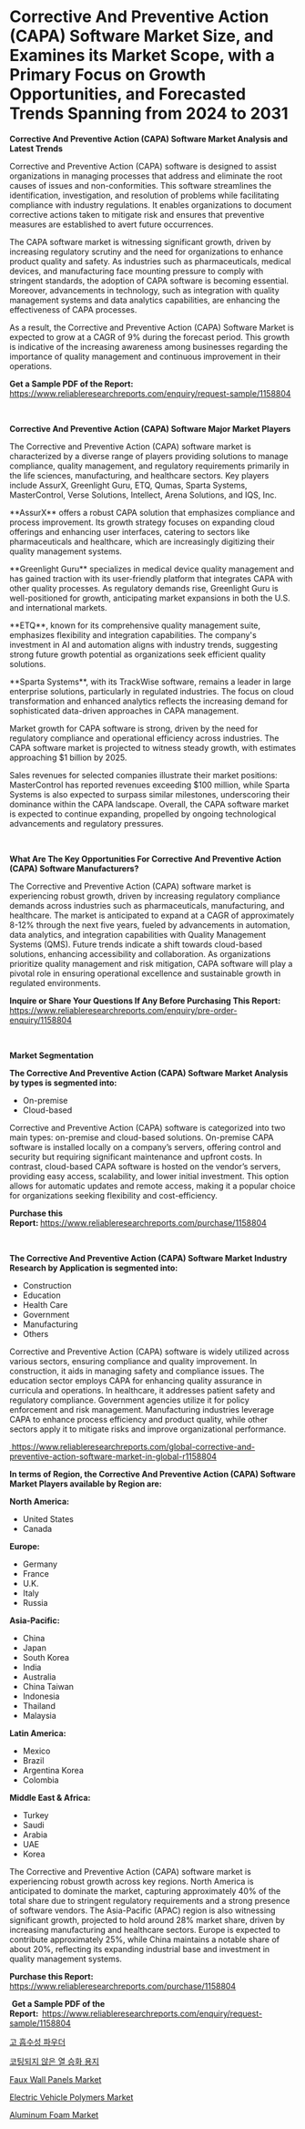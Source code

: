 <p><h1>Corrective And Preventive Action (CAPA) Software Market Size, and Examines its Market Scope, with a Primary Focus on Growth Opportunities, and Forecasted Trends Spanning from 2024 to 2031</h1></p><p><strong>Corrective And Preventive Action (CAPA) Software Market Analysis and Latest Trends</strong></p>
<p><p>Corrective and Preventive Action (CAPA) software is designed to assist organizations in managing processes that address and eliminate the root causes of issues and non-conformities. This software streamlines the identification, investigation, and resolution of problems while facilitating compliance with industry regulations. It enables organizations to document corrective actions taken to mitigate risk and ensures that preventive measures are established to avert future occurrences.</p><p>The CAPA software market is witnessing significant growth, driven by increasing regulatory scrutiny and the need for organizations to enhance product quality and safety. As industries such as pharmaceuticals, medical devices, and manufacturing face mounting pressure to comply with stringent standards, the adoption of CAPA software is becoming essential. Moreover, advancements in technology, such as integration with quality management systems and data analytics capabilities, are enhancing the effectiveness of CAPA processes.</p><p>As a result, the Corrective and Preventive Action (CAPA) Software Market is expected to grow at a CAGR of 9% during the forecast period. This growth is indicative of the increasing awareness among businesses regarding the importance of quality management and continuous improvement in their operations.</p></p>
<p><strong>Get a Sample PDF of the Report:&nbsp;</strong> <a href="https://www.reliableresearchreports.com/enquiry/request-sample/1158804">https://www.reliableresearchreports.com/enquiry/request-sample/1158804</a></p>
<p>&nbsp;</p>
<p><strong>Corrective And Preventive Action (CAPA) Software Major Market Players</strong></p>
<p><p>The Corrective and Preventive Action (CAPA) software market is characterized by a diverse range of players providing solutions to manage compliance, quality management, and regulatory requirements primarily in the life sciences, manufacturing, and healthcare sectors. Key players include AssurX, Greenlight Guru, ETQ, Qumas, Sparta Systems, MasterControl, Verse Solutions, Intellect, Arena Solutions, and IQS, Inc.</p><p>**AssurX** offers a robust CAPA solution that emphasizes compliance and process improvement. Its growth strategy focuses on expanding cloud offerings and enhancing user interfaces, catering to sectors like pharmaceuticals and healthcare, which are increasingly digitizing their quality management systems.</p><p>**Greenlight Guru** specializes in medical device quality management and has gained traction with its user-friendly platform that integrates CAPA with other quality processes. As regulatory demands rise, Greenlight Guru is well-positioned for growth, anticipating market expansions in both the U.S. and international markets.</p><p>**ETQ**, known for its comprehensive quality management suite, emphasizes flexibility and integration capabilities. The company's investment in AI and automation aligns with industry trends, suggesting strong future growth potential as organizations seek efficient quality solutions.</p><p>**Sparta Systems**, with its TrackWise software, remains a leader in large enterprise solutions, particularly in regulated industries. The focus on cloud transformation and enhanced analytics reflects the increasing demand for sophisticated data-driven approaches in CAPA management.</p><p>Market growth for CAPA software is strong, driven by the need for regulatory compliance and operational efficiency across industries. The CAPA software market is projected to witness steady growth, with estimates approaching $1 billion by 2025.</p><p>Sales revenues for selected companies illustrate their market positions: MasterControl has reported revenues exceeding $100 million, while Sparta Systems is also expected to surpass similar milestones, underscoring their dominance within the CAPA landscape. Overall, the CAPA software market is expected to continue expanding, propelled by ongoing technological advancements and regulatory pressures.</p></p>
<p>&nbsp;</p>
<p><strong>What Are The Key Opportunities For Corrective And Preventive Action (CAPA) Software Manufacturers?</strong></p>
<p><p>The Corrective and Preventive Action (CAPA) software market is experiencing robust growth, driven by increasing regulatory compliance demands across industries such as pharmaceuticals, manufacturing, and healthcare. The market is anticipated to expand at a CAGR of approximately 8-12% through the next five years, fueled by advancements in automation, data analytics, and integration capabilities with Quality Management Systems (QMS). Future trends indicate a shift towards cloud-based solutions, enhancing accessibility and collaboration. As organizations prioritize quality management and risk mitigation, CAPA software will play a pivotal role in ensuring operational excellence and sustainable growth in regulated environments.</p></p>
<p><strong>Inquire or Share Your Questions If Any Before Purchasing This Report:</strong> <a href="https://www.reliableresearchreports.com/enquiry/pre-order-enquiry/1158804">https://www.reliableresearchreports.com/enquiry/pre-order-enquiry/1158804</a></p>
<p>&nbsp;</p>
<p><strong>Market Segmentation</strong></p>
<p><strong>The Corrective And Preventive Action (CAPA) Software Market Analysis by types is segmented into:</strong></p>
<p><ul><li>On-premise</li><li>Cloud-based</li></ul></p>
<p><p>Corrective and Preventive Action (CAPA) software is categorized into two main types: on-premise and cloud-based solutions. On-premise CAPA software is installed locally on a company’s servers, offering control and security but requiring significant maintenance and upfront costs. In contrast, cloud-based CAPA software is hosted on the vendor’s servers, providing easy access, scalability, and lower initial investment. This option allows for automatic updates and remote access, making it a popular choice for organizations seeking flexibility and cost-efficiency.</p></p>
<p><strong>Purchase this Report:&nbsp;</strong><a href="https://www.reliableresearchreports.com/purchase/1158804">https://www.reliableresearchreports.com/purchase/1158804</a></p>
<p>&nbsp;</p>
<p><strong>The Corrective And Preventive Action (CAPA) Software Market Industry Research by Application is segmented into:</strong></p>
<p><ul><li>Construction</li><li>Education</li><li>Health Care</li><li>Government</li><li>Manufacturing</li><li>Others</li></ul></p>
<p><p>Corrective and Preventive Action (CAPA) software is widely utilized across various sectors, ensuring compliance and quality improvement. In construction, it aids in managing safety and compliance issues. The education sector employs CAPA for enhancing quality assurance in curricula and operations. In healthcare, it addresses patient safety and regulatory compliance. Government agencies utilize it for policy enforcement and risk management. Manufacturing industries leverage CAPA to enhance process efficiency and product quality, while other sectors apply it to mitigate risks and improve organizational performance.</p></p>
<p><a href="https://www.reliableresearchreports.com/global-corrective-and-preventive-action-software-market-in-global-r1158804">&nbsp;https://www.reliableresearchreports.com/global-corrective-and-preventive-action-software-market-in-global-r1158804</a></p>
<p><strong>In terms of Region, the Corrective And Preventive Action (CAPA) Software Market Players available by Region are:</strong></p>
<p>
    <p> <strong> North America: </strong>
        <ul>
            <li>United States</li>
            <li>Canada</li>
        </ul>
        </p> 
    <p> <strong> Europe: </strong>
        <ul>
            <li>Germany</li>
            <li>France</li>
            <li>U.K.</li>
            <li>Italy</li>
            <li>Russia</li>
        </ul>
        </p> 
    <p> <strong> Asia-Pacific: </strong>
        <ul>
            <li>China</li>
            <li>Japan</li>
            <li>South Korea</li>
            <li>India</li>
            <li>Australia</li>
            <li>China Taiwan</li>
            <li>Indonesia</li>
            <li>Thailand</li>
            <li>Malaysia</li>
        </ul>
        </p> 
    <p> <strong> Latin America: </strong>
        <ul>
            <li>Mexico</li>
            <li>Brazil</li>
            <li>Argentina Korea</li>
            <li>Colombia</li>
        </ul>
        </p> 
    <p> <strong> Middle East & Africa: </strong>
        <ul>
            <li>Turkey</li>
            <li>Saudi</li>
            <li>Arabia</li>
            <li>UAE</li>
            <li>Korea</li>
        </ul>
    </p>
    </p>
<p><p>The Corrective and Preventive Action (CAPA) software market is experiencing robust growth across key regions. North America is anticipated to dominate the market, capturing approximately 40% of the total share due to stringent regulatory requirements and a strong presence of software vendors. The Asia-Pacific (APAC) region is also witnessing significant growth, projected to hold around 28% market share, driven by increasing manufacturing and healthcare sectors. Europe is expected to contribute approximately 25%, while China maintains a notable share of about 20%, reflecting its expanding industrial base and investment in quality management systems.</p></p>
<p><strong>Purchase this Report: </strong><a href="https://www.reliableresearchreports.com/purchase/1158804">https://www.reliableresearchreports.com/purchase/1158804</a></p>
<p>&nbsp;<strong>Get a Sample PDF of the Report:&nbsp;&nbsp;</strong><a href="https://www.reliableresearchreports.com/enquiry/request-sample/1158804">https://www.reliableresearchreports.com/enquiry/request-sample/1158804</a></p>
<p><strong></strong></p>
<p><p><a href="https://medium.com/@karlbucktrridge6874/%EC%8A%88%ED%8D%BC-%ED%9D%A1%EC%88%98%EC%84%B1-%ED%8C%8C%EC%9A%B0%EB%8D%94-%EC%8B%9C%EC%9E%A5-%EC%A1%B0%EC%82%AC-%EB%B3%B4%EA%B3%A0%EC%84%9C-2024%EB%85%84%EB%B6%80%ED%84%B0-2031%EB%85%84%EA%B9%8C%EC%A7%80-%EC%97%B0%ED%8F%89%EA%B7%A0-%EC%84%B1%EC%9E%A5%EB%A5%A0-cagr-9-8-%EB%A1%9C-%EC%95%88%EC%A0%95%EC%A0%81%EC%9D%B8-%EC%8B%9C%EC%9E%A5-%EC%A0%84%EB%A7%9D-%EB%B0%8F-%EC%84%B1%EC%9E%A5-%EA%B0%80%EB%8A%A5%EC%84%B1-f148f5496927">고 흡수성 파우더</a></p><p><a href="https://medium.com/@karlbucktrridge6874/%EB%B9%84%EC%BD%94%ED%8C%85-%EC%97%B4-%EC%8A%B9%ED%99%94%EC%A7%80-%EC%8B%9C%EC%9E%A5%EC%9D%98-%EC%8B%A0%ED%9D%A5-%ED%8A%B8%EB%A0%8C%EB%93%9C-2024%EB%85%84%EB%B6%80%ED%84%B0-2031%EB%85%84%EA%B9%8C%EC%A7%80%EC%9D%98-%EA%B8%80%EB%A1%9C%EB%B2%8C-%EC%A0%84%EB%A7%9D-%EB%B0%8F-%EB%AF%B8%EB%9E%98-%EC%A0%84%EB%A7%9D-0f317c6de8be">코팅되지 않은 열 승화 용지</a></p><p><a href="https://issuu.com/reportprime-2/docs/faux-wall-panels-market-size-2030.p_ae3f2ca548491d">Faux Wall Panels Market</a></p><p><a href="https://www.linkedin.com/pulse/what-innovations-market-trends-shaping-electric-vehicle-ewhcf?trackingId=%2F0ABYKNETwyJVG4gw4YHWQ%3D%3D">Electric Vehicle Polymers Market</a></p><p><a href="https://www.linkedin.com/pulse/aluminum-foam-industry-sector-new-technologies-market-impact-10fuf?trackingId=v6e8wJ1gQNKy7XOT7tlP%2Fw%3D%3D">Aluminum Foam Market</a></p></p>